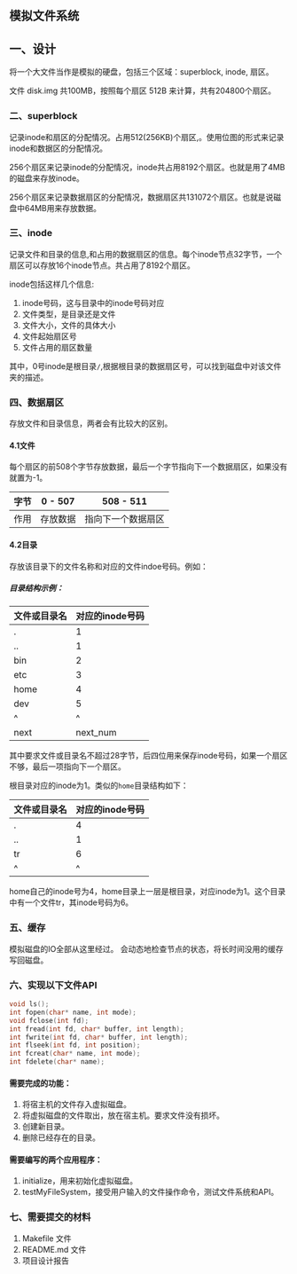 ## 模拟文件系统

## 一、设计
将一个大文件当作是模拟的硬盘，包括三个区域：superblock, inode, 扇区。

文件 disk.img 共100MB，按照每个扇区 512B 来计算，共有204800个扇区。



### 二、superblock
记录inode和扇区的分配情况。占用512(256KB)个扇区,。使用位图的形式来记录inode和数据区的分配情况。

256个扇区来记录inode的分配情况，inode共占用8192个扇区。也就是用了4MB的磁盘来存放inode。

256个扇区来记录数据扇区的分配情况，数据扇区共131072个扇区。也就是说磁盘中64MB用来存放数据。

### 三、inode
记录文件和目录的信息,和占用的数据扇区的信息。每个inode节点32字节，一个扇区可以存放16个inode节点。共占用了8192个扇区。


inode包括这样几个信息:

1. inode号码，这与目录中的inode号码对应
2. 文件类型，是目录还是文件
3. 文件大小，文件的具体大小
4. 文件起始扇区号
5. 文件占用的扇区数量

其中，0号inode是根目录`/`,根据根目录的数据扇区号，可以找到磁盘中对该文件夹的描述。

### 四、数据扇区
存放文件和目录信息，两者会有比较大的区别。

#### 4.1文件
  每个扇区的前508个字节存放数据，最后一个字节指向下一个数据扇区，如果没有就置为-1。

  |字节|0 - 507|508 - 511|
  |--|--|--|
  |作用|存放数据|指向下一个数据扇区|

#### 4.2目录
  存放该目录下的文件名称和对应的文件indoe号码。例如：

##### 目录结构示例：
  |文件或目录名|对应的inode号码|
  |--|--|
  |.|1|
  |..|1|
  |bin|2|
  |etc|3|
  |home|4|
  |dev|5|
  |^|^|
  |next|next_num|

其中要求文件或目录名不超过28字节，后四位用来保存inode号码，如果一个扇区不够，最后一项指向下一个扇区。

根目录对应的inode为1。类似的`home`目录结构如下：

|文件或目录名|对应的inode号码|
|--|--|
|.|4|
|..|1|
|tr|6|
|^|^|

home自己的inode号为4，home目录上一层是根目录，对应inode为1。这个目录中有一个文件tr，其inode号码为6。


### 五、缓存
模拟磁盘的IO全部从这里经过。
会动态地检查节点的状态，将长时间没用的缓存写回磁盘。


### 六、实现以下文件API

```c++
void ls();
int fopen(char* name, int mode);
void fclose(int fd);
int fread(int fd, char* buffer, int length);
int fwrite(int fd, char* buffer, int length);
int flseek(int fd, int position);
int fcreat(char* name, int mode);
int fdelete(char* name);
```
#### 需要完成的功能：
  1. 将宿主机的文件存入虚拟磁盘。
  2. 将虚拟磁盘的文件取出，放在宿主机。要求文件没有损坏。
  3. 创建新目录。
  4. 删除已经存在的目录。

#### 需要编写的两个应用程序：
  1. initialize，用来初始化虚拟磁盘。
  2. testMyFileSystem，接受用户输入的文件操作命令，测试文件系统和API。

### 七、需要提交的材料
  1. Makefile 文件
  2. README.md 文件
  3. 项目设计报告
